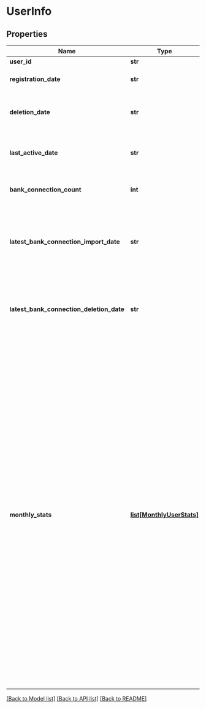 # UserInfo

## Properties
Name | Type | Description | Notes
------------ | ------------- | ------------- | -------------
**user_id** | **str** | User&#39;s identifier | 
**registration_date** | **str** | User&#39;s registration date, in the format &#39;yyyy-MM-dd&#39; | 
**deletion_date** | **str** | User&#39;s deletion date, in the format &#39;yyyy-MM-dd&#39;. May be null if the user has not been deleted. | [optional] 
**last_active_date** | **str** | User&#39;s last active date, in the format &#39;yyyy-MM-dd&#39;. May be null if the user has not yet logged in. | [optional] 
**bank_connection_count** | **int** | Number of bank connections that currently exist for this user. | 
**latest_bank_connection_import_date** | **str** | Latest date of when a bank connection was imported for this user, in the format &#39;yyyy-MM-dd&#39;. This field is null when there has never been a bank connection import. | [optional] 
**latest_bank_connection_deletion_date** | **str** | Latest date of when a bank connection was deleted for this user, in the format &#39;yyyy-MM-dd&#39;. This field is null when there has never been a bank connection deletion. | [optional] 
**monthly_stats** | [**list[MonthlyUserStats]**](MonthlyUserStats.md) | Additional information about the user&#39;s data or activities, broken down in months. The list will by default contain an entry for each month starting with the month of when the user was registered, up to the current month. The date range may vary when you have limited it in the request. &lt;br/&gt;&lt;br/&gt;Please note:&lt;br/&gt;&amp;bull; this field is only set when &#39;includeMonthlyStats&#39; &#x3D; true, otherwise it will be null.&lt;br/&gt;&amp;bull; the list is always ordered from the latest month first, to the oldest month last.&lt;br/&gt;&amp;bull; the list will never contain an entry for a month that was prior to the month of when the user was registered, or after the month of when the user was deleted, even when you have explicitly set a respective date range. This means that the list may be empty if you are requesting a date range where the user didn&#39;t exist yet, or didn&#39;t exist any longer. | [optional] 

[[Back to Model list]](../README.md#documentation-for-models) [[Back to API list]](../README.md#documentation-for-api-endpoints) [[Back to README]](../README.md)


